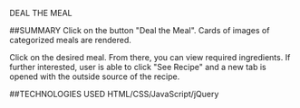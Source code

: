 DEAL THE MEAL

##SUMMARY
Click on the button "Deal the Meal".  Cards of images of categorized meals are rendered.  

Click on the desired meal.  From there, you can view required ingredients.  If further interested, user is able to click "See Recipe" and a new tab is opened with the outside source of the recipe.

##TECHNOLOGIES USED
HTML/CSS/JavaScript/jQuery
